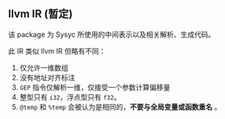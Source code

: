 ## llvm IR (暂定)

该 package 为 Sysyc 所使用的中间表示以及相关解析、生成代码。

此 IR 类似 llvm IR 但略有不同：

1. 仅允许一维数组
2. 没有地址对齐标注
3. `GEP` 指令仅解析一维，仅接受一个参数计算偏移量
4. 整型只有 `i32`，浮点型只有 `f32`。
5. `@temp` 和 `%temp` 会被认为是相同的，**不要与全局变量或函数重名**
。